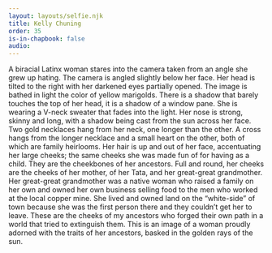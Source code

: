 ```yaml
---
layout: layouts/selfie.njk
title: Kelly Chuning
order: 35
is-in-chapbook: false
audio:
---
```


A biracial Latinx woman stares into the camera taken from an angle she grew up hating. The camera is angled slightly below her face. Her head is tilted to the right with her darkened eyes partially opened. The image is bathed in light the color of yellow marigolds. There is a shadow that barely touches the top of her head, it is a shadow of a window pane. She is wearing a V-neck sweater that fades into the light. Her nose is strong, skinny and long, with a shadow being cast from the sun across her face. Two gold necklaces hang from her neck, one longer than the other. A cross hangs from the longer necklace and a small heart on the other, both of which are family heirlooms. Her hair is up and out of her face, accentuating her large cheeks; the same cheeks she was made fun of for having as a child. They are the cheekbones of her ancestors. Full and round, her cheeks are the cheeks of her mother, of her Tata, and her great-great grandmother. Her great-great grandmother was a native woman who raised a family on her own and owned her own business selling food to the men who worked at the local copper mine. She lived and owned land on the “white-side” of town because she was the first person there and they couldn’t get her to leave. These are the cheeks of my ancestors who forged their own path in a world that tried to extinguish them. This is an image of a woman proudly adorned with the traits of her ancestors, basked in the golden rays of the sun.

